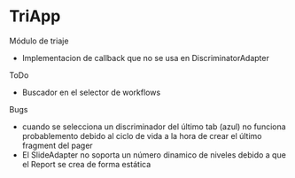 # TriApp

Módulo de triaje

- Implementacion de callback que no se usa en DiscriminatorAdapter


ToDo

- Buscador en el selector de workflows

Bugs

- cuando se selecciona un discriminador del último tab (azul) no funciona probablemento debido al ciclo de vida a la hora de crear el último fragment del pager
- El SlideAdapter no soporta un número dinamico de niveles debido a que el Report se crea de forma estática

